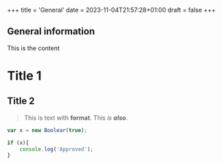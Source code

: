 +++
title = 'General'
date = 2023-11-04T21:57:28+01:00
draft = false
+++

## General information 

This is the content 

# Title 1
## Title 2

>This is text with **format**. This *is* ***also***.


```javascript
var x = new Boolear(true);

if (x){
    console.log('Approved');
}
```
